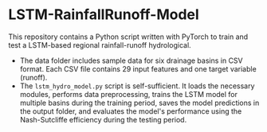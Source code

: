 # LSTM-RainfallRunoff-Model
This repository contains a Python script written with PyTorch to train and test a LSTM-based regional rainfall-runoff hydrological.
- The data folder includes sample data for six drainage basins in CSV format. Each CSV file contains 29 input features and one target variable (runoff).
- The `lstm_hydro_model.py` script is self-sufficient. It loads the necessary modules, performs data preprocessing, trains the LSTM model for multiple basins during the training period, saves the model predictions in the output folder, and evaluates the model's performance using the Nash-Sutcliffe efficiency during the testing period.
